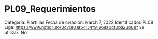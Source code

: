 # PL09_Requerimientos

Categoría: Plantillas
Fecha de creación: March 7, 2022
Identificador: PL09
Liga: https://www.notion.so/3c7ce01a54154f9196da0cf0ba23b88f
Se utiliza?: No